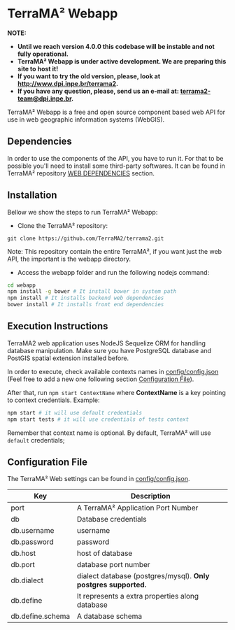# TerraMA² Webapp

**NOTE:**
* **Until we reach version 4.0.0 this codebase will be instable and not fully operational.**
* **TerraMA² Webapp is under active development. We are preparing this site to host it!**
* **If you want to try the old version, please, look at http://www.dpi.inpe.br/terrama2.**
* **If you have any question, please, send us an e-mail at: terrama2-team@dpi.inpe.br.**

TerraMA² Webapp is a free and open source component based web API for use in web geographic information systems (WebGIS).

## Dependencies

In order to use the components of the API, you have to run it. For that to be possible you'll need to install some third-party softwares. It can be found in TerraMA² repository [WEB DEPENDENCIES](https://github.com/TerraMA2/terrama2#web-application-and-components-dependencies) section.

## Installation

Bellow we show the steps to run TerraMA² Webapp:

- Clone the TerraMA² repository:

```
git clone https://github.com/TerraMA2/terrama2.git
```

Note: This repository contain the entire TerraMA², if you want just the web API, the important is the webapp directory.

- Access the webapp folder and run the following nodejs command:

```bash
cd webapp
npm install -g bower # It install bower in system path
npm install # It installs backend web dependencies
bower install # It installs front end dependencies
```

## Execution Instructions

TerraMA2 web application uses NodeJS Sequelize ORM for handling database manipulation. Make sure you have PostgreSQL database and PostGIS spatial extension installed before.

In order to execute, check available contexts names in [config/config.json](https://raw.githubusercontent.com/TerraMA2/terrama2/master/webapp/config/config.terrama2) (Feel free to add a new one following section [Configuration File](#configuration-file)).

After that, run ```npm start ContextName``` where **ContextName** is a key pointing to context credentials. 
Example:

```bash
npm start # it will use default credentials
npm start tests # it will use credentials of tests context
```

Remember that context name is optional. By default, TerraMA² will use ```default``` credentials;

## Configuration File
The TerraMA² Web settings can be found in [config/config.json](https://raw.githubusercontent.com/TerraMA2/terrama2/master/webapp/config/config.terrama2).

Key               | Description
----------------- | -----------------------------------------------------------------
 port             | A TerraMA² Application Port Number 
 db               | Database credentials 
 db.username      | username
 db.password      | password 
 db.host          | host of database 
 db.port          | database port number 
 db.dialect       | dialect database (postgres/mysql). **Only postgres supported.** 
 db.define        | It represents a extra properties along database 
 db.define.schema | A database schema 